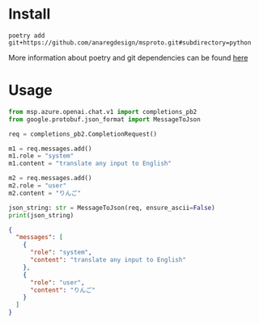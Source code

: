 # Install

```shell
poetry add git+https://github.com/anaregdesign/msproto.git#subdirectory=python
```
More information about poetry and git dependencies can be found [here](https://python-poetry.org/docs/dependency-specification/#git-dependencies)

# Usage
```python
from msp.azure.openai.chat.v1 import completions_pb2
from google.protobuf.json_format import MessageToJson

req = completions_pb2.CompletionRequest()

m1 = req.messages.add()
m1.role = "system"
m1.content = "translate any input to English"

m2 = req.messages.add()
m2.role = "user"
m2.content = "りんご"

json_string: str = MessageToJson(req, ensure_ascii=False)
print(json_string)
```

```json
{
  "messages": [
    {
      "role": "system",
      "content": "translate any input to English"
    },
    {
      "role": "user",
      "content": "りんご"
    }
  ]
}
```
